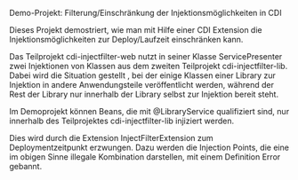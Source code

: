Demo-Projekt: Filterung/Einschränkung der Injektionsmöglichkeiten in CDI

Dieses Projekt demostriert, wie man mit Hilfe einer CDI Extension die Injektionsmöglichkeiten zur
Deploy/Laufzeit einschränken kann.

Das Teilprojekt cdi-injectfilter-web nutzt in seiner Klasse ServicePresenter zwei Injektionen von Klassen aus dem
zweiten Teilprojekt cdi-injectfilter-lib. Dabei wird die Situation gestellt , bei der einige Klassen einer Library 
zur Injektion in andere Anwendungsteile veröffentlicht werden, während der Rest der Library nur innerhalb der 
Library selbst zur Injektion bereit steht.

Im Demoprojekt können Beans, die mit @LibraryService qualifiziert sind, nur innerhalb des Teilprojektes cdi-injectfilter-lib
injiziert werden.

Dies wird durch die Extension InjectFilterExtension zum Deploymentzeitpunkt erzwungen. Dazu werden die Injection Points, die 
eine im obigen Sinne illegale Kombination darstellen, mit einem Definition Error gebannt.
